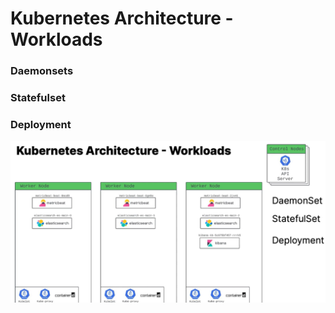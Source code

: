 # Kubernetes Architecture - Workloads 

### Daemonsets 
### Statefulset 
### Deployment 


![Kubernetes Workloads Architecture](image-5.png)


